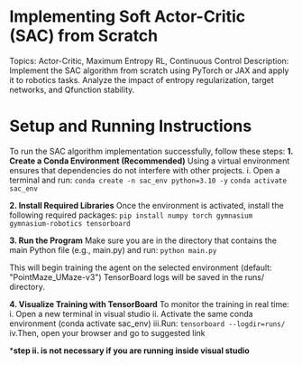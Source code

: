 # **Implementing Soft Actor-Critic (SAC) from Scratch**
Topics: Actor-Critic, Maximum Entropy RL, Continuous Control
Description: Implement the SAC algorithm from scratch using PyTorch or JAX and apply
it to robotics tasks. Analyze the impact of entropy regularization, target networks, and Qfunction stability.


# **Setup and Running Instructions**
To run the SAC algorithm implementation successfully, follow these steps:
**1. Create a Conda Environment (Recommended)**
  Using a virtual environment ensures that dependencies do not interfere with other projects.
  i. Open a terminal and run:
   `conda create -n sac_env python=3.10 -y`
   `conda activate sac_env`

**2.  Install Required Libraries**
  Once the environment is activated, install the following required packages:
   `pip install numpy torch gymnasium gymnasium-robotics tensorboard`

**3.  Run the Program**
  Make sure you are in the directory that contains the main Python file (e.g., main.py) and run:
   `python main.py`

  This will begin training the agent on the selected environment (default: "PointMaze_UMaze-v3")
  TensorBoard logs will be saved in the runs/ directory.

**4.  Visualize Training with TensorBoard**
  To monitor the training in real time:
  i. Open a new terminal in visual studio
  ii. Activate the same conda environment (conda activate sac_env)
  iii.Run:
   `tensorboard --logdir=runs/`
  iv.Then, open your browser and go to suggested link

***step ii. is not necessary if you are running inside visual studio**




